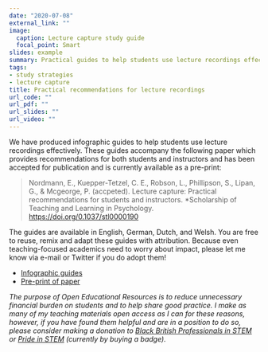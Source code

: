 ```yaml
---
date: "2020-07-08"
external_link: ""
image:
  caption: Lecture capture study guide
  focal_point: Smart
slides: example
summary: Practical guides to help students use lecture recordings effectively
tags:
- study strategies
- lecture capture
title: Practical recommendations for lecture recordings
url_code: ""
url_pdf: ""
url_slides: ""
url_video: ""
---
```


We have produced infographic guides to help students use lecture recordings effectively. These guides accompany the following paper which provides recommendations for both students and instructors and has been accepted for publication and is currently available as a pre-print:

> Nordmann, E., Kuepper-Tetzel, C. E., Robson, L., Phillipson, S., Lipan, G., & Mcgeorge, P. (accpeted). Lecture capture: Practical recommendations for students and instructors. *Scholarship of Teaching and Learning in Psychology. https://doi.org/0.1037/stl0000190

The guides are available in English, German, Dutch, and Welsh. You are free to reuse, remix and adapt these guides with attribution. Because even teaching-focused academics need to worry about impact, please let me know via e-mail or Twitter if you do adopt them!

* [Infographic guides](https://osf.io/esd2q/)
* [Pre-print of paper](https://psyarxiv.com/sd7u4/)

*The purpose of Open Educational Resources is to reduce unnecessary financial burden on students and to help share good practice. I make as many of my teaching materials open access as I can for these reasons, however, if you have found them helpful and are in a position to do so, please consider making a donation to [Black British Professionals in STEM](https://bbstem.co.uk/donations/) or [Pride in STEM](https://prideinstem.org/shop/) (currently by buying a badge).*